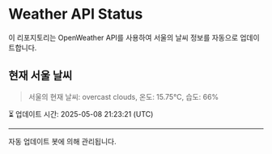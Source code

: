 
# Weather API Status

이 리포지토리는 OpenWeather API를 사용하여 서울의 날씨 정보를 자동으로 업데이트합니다.

## 현재 서울 날씨
> 서울의 현재 날씨: overcast clouds, 온도: 15.75°C, 습도: 66%

⏳ 업데이트 시간: 2025-05-08 21:23:21 (UTC)

---
자동 업데이트 봇에 의해 관리됩니다.
